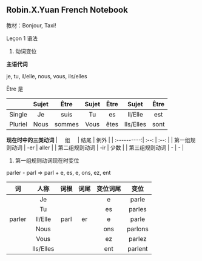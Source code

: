 ## Robin.X.Yuan French Notebook

教材：Bonjour, Taxi!

Leçon 1 语法

1. 动词变位

**主语代词**

je, tu, il/elle, nous, vous, ils/elles

Être 是

| | Sujet | Être | Sujet | Être | Sujet | Être |
|:---:|:----:|:--:|:----:|:--:|:----:|:--:|
|Single|Je|suis|Tu|es|Il/Elle|est|
|Pluriel|Nous|sommes|Vous|êtes|Ils/Elles|sont|

**现在时中的三类动词**
|      组      | 结尾 |  例外 |
| :----------:| :--: | :--: |
| 第一组规则动词 | -er | aller |
| 第二组规则动词 | -ir |  少数  |
| 第三组规则动词 |  -  |   -   |

1. 第一组规则动词现在时变位

parler - parl  =>  parl + e, es, e, ons, ez, ent

| 词| 人称 | 词根 | 词尾 | 变位词尾 | 变位 |
| :-: | :-: | :-: | :-: | :-: | :-: |
|  | Je |  |  |  e  | parle |
|  | Tu |  |  |  es  | parles |
| parler | Il/Elle | parl | er |  e  | parle |
|  | Nous |  |  |  ons  | parlons |
|  | Vous |  |  |  ez  | parlez |
|  | Ils/Elles |  |  |  ent  | parlent |


